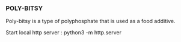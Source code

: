 ### POLY-BITSY

Poly-bitsy is a type of polyphosphate that is used as a food additive.

Start local http server :  python3 -m http.server
